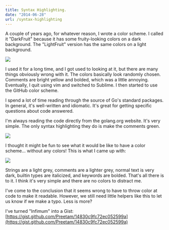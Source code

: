 ```yaml
---
title: Syntax Highlighting.
date: "2014-06-28"
url: /syntax-highlighting
---
```



A couple of years ago, for whatever reason, I wrote a color scheme. I called
it "DarkFruit" because it has some fruity-looking colors on a dark background.
The "LightFruit" version has the same colors on a light background.

![](/img/copied/posts/syntax-highlighting/darkfruit.png)

I used it for a long time, and I got used to looking at it, but there are
many things obviously wrong with it. The colors basically look randomly chosen.
Comments are bright yellow and bolded, which was a little annoying. Eventually,
I quit using vim and switched to Sublime. I then started to use the GitHub
color scheme.

I spend a lot of time reading through the source of Go's standard packages.
In general, it's well-written and idiomatic. It's great for getting specific
questions about code answered.

I'm always reading the code directly from the golang.org website. It's very simple.
The only syntax highlighting they do is make the comments green.

![](/img/copied/posts/syntax-highlighting/golang-src.png)

I thought it might be fun to see what it would be like to have a color scheme...
without any colors! This is what I came up with:

![](/img/copied/posts/syntax-highlighting/syntax.png)

Strings are a light grey, comments are a lighter grey, normal text is very dark,
builtin types are italicized, and keywords are bolded. That's all there is to
it. I think it's very simple and there are no colors to distract me.

I've come to the conclusion that it seems wrong to have to throw color at
code to make it readable. However, we still need little helpers like this
to let us know if we make a typo. Less is more?

I've turned "Infimum" into a Gist:
[https://gist.github.com/Preetam/14830c9fc72ec052599a](https://gist.github.com/Preetam/14830c9fc72ec052599a)
